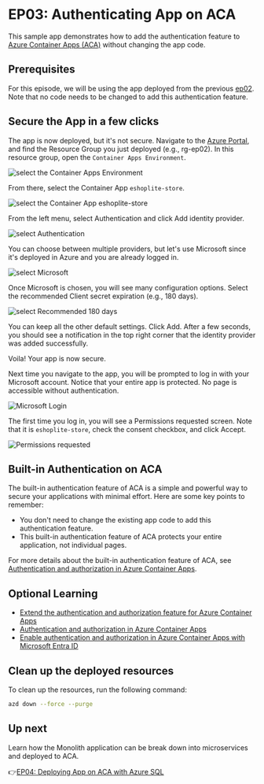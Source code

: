 # EP03: Authenticating App on ACA

This sample app demonstrates how to add the authentication feature to [Azure Container Apps (ACA)](https://learn.microsoft.com/azure/container-apps/overview) without changing the app code.

## Prerequisites

For this episode, we will be using the app deployed from the previous [ep02](../ep02/README.md). Note that no code needs to be changed to add this authentication feature.

## Secure the App in a few clicks

The app is now deployed, but it's not secure. Navigate to the [Azure Portal](https://portal.azure.com/), and find the Resource Group you just deployed (e.g., rg-ep02). In this resource group, open the `Container Apps Environment`.

![select the Container Apps Environment](images/container_app_env.png)

From there, select the Container App `eshoplite-store`.

![select the Container App eshoplite-store](images/container_app.png)

From the left menu, select Authentication and click Add identity provider.

![select Authentication](images/container_auth.png)

You can choose between multiple providers, but let's use Microsoft since it's deployed in Azure and you are already logged in.

![select Microsoft](images/provider-select.png)

Once Microsoft is chosen, you will see many configuration options. Select the recommended Client secret expiration (e.g., 180 days).

![select Recommended 180 days](images/exp_180_days.png)

You can keep all the other default settings. Click Add. After a few seconds, you should see a notification in the top right corner that the identity provider was added successfully.

Voila! Your app is now secure.

Next time you navigate to the app, you will be prompted to log in with your Microsoft account. Notice that your entire app is protected. No page is accessible without authentication.

![Microsoft Login](images/login.png)

The first time you log in, you will see a Permissions requested screen. Note that it is `eshoplite-store`, check the consent checkbox, and click Accept.

![Permissions requested](images/permission-request.png)

## Built-in Authentication on ACA

The built-in authentication feature of ACA is a simple and powerful way to secure your applications with minimal effort. Here are some key points to remember:

- You don't need to change the existing app code to add this authentication feature.
- This built-in authentication feature of ACA protects your entire application, not individual pages.

For more details about the built-in authentication feature of ACA, see [Authentication and authorization in Azure Container Apps](https://learn.microsoft.com/azure/container-apps/authentication).

## Optional Learning

- [Extend the authentication and authorization feature for Azure Container Apps](../ep03-1/README.md)
- [Authentication and authorization in Azure Container Apps](https://learn.microsoft.com/azure/container-apps/authentication)
- [Enable authentication and authorization in Azure Container Apps with Microsoft Entra ID](https://learn.microsoft.com/azure/container-apps/authentication-entra)

## Clean up the deployed resources

To clean up the resources, run the following command:

```bash
azd down --force --purge
```

## Up next

Learn how the Monolith application can be break down into microservices and deployed to ACA. 

👉[EP04: Deploying App on ACA with Azure SQL](../ep04/README.md)

